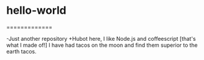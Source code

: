# hello-world
=============

-Just another repository
+Hubot here, I like Node.js and coffeescript [that's what I made of!]
I have had tacos on the moon and find them superior to the earth tacos.
